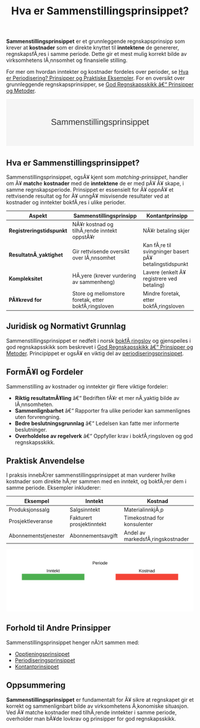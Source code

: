 ﻿---
title: "Hva er Sammenstillingsprinsippet?"
meta_title: "Hva er Sammenstillingsprinsippet?"
meta_description: '**Sammenstillingsprinsippet** er et grunnleggende regnskapsprinsipp som krever at **kostnader** som er direkte knyttet til **inntektene** de genererer, regnskap...'
slug: sammenstillingsprinsippet
type: blog
layout: pages/single
---

**Sammenstillingsprinsippet** er et grunnleggende regnskapsprinsipp som krever at **kostnader** som er direkte knyttet til **inntektene** de genererer, regnskapsfÃ¸res i samme periode. Dette gir et mest mulig korrekt bilde av virksomhetens lÃ¸nnsomhet og finansielle stilling.

For mer om hvordan inntekter og kostnader fordeles over perioder, se [Hva er Periodisering? Prinsipper og Praktiske Eksempler](/blogs/regnskap/hva-er-periodisering "Hva er Periodisering? Prinsipper og Praktiske Eksempler").
For en oversikt over grunnleggende regnskapsprinsipper, se [God Regnskapsskikk â€“ Prinsipper og Metoder](/blogs/regnskap/god-regnskapsskikk "God Regnskapsskikk â€“ Prinsipper og Metoder").

![Oversikt over Sammenstillingsprinsippet](sammenstillingsprinsippet.svg)

## Hva er Sammenstillingsprinsippet?

Sammenstillingsprinsippet, ogsÃ¥ kjent som *matching-prinsippet*, handler om Ã¥ **match**e **kostnader** med de **inntektene** de er med pÃ¥ Ã¥ skape, i samme regnskapsperiode. Prinsippet er essensielt for Ã¥ oppnÃ¥ et rettvisende resultat og for Ã¥ unngÃ¥ misvisende resultater ved at kostnader og inntekter bokfÃ¸res i ulike perioder.

| **Aspekt**                       | **Sammenstillingsprinsipp**                         | **Kontantprinsipp**                                    |
|----------------------------------|------------------------------------------------------|--------------------------------------------------------|
| **Registreringstidspunkt**      | NÃ¥r kostnad og tilhÃ¸rende inntekt oppstÃ¥r            | NÃ¥r betaling skjer                                      |
| **ResultatnÃ¸yaktighet**         | Gir rettvisende oversikt over lÃ¸nnsomhet             | Kan fÃ¸re til svingninger basert pÃ¥ betalingstidspunkt    |
| **Kompleksitet**                | HÃ¸yere (krever vurdering av sammenheng)              | Lavere (enkelt Ã¥ registrere ved betaling)               |
| **PÃ¥krevd for**                 | Store og mellomstore foretak, etter bokfÃ¸ringsloven | Mindre foretak, etter bokfÃ¸ringsloven                   |

## Juridisk og Normativt Grunnlag

Sammenstillingsprinsippet er nedfelt i norsk [bokfÃ¸ringslov](/blogs/regnskap/hva-er-bokforingsloven "Hva er BokfÃ¸ringsloven? En Komplett Guide til Norsk BokfÃ¸ringslovgivning") og gjenspeiles i god regnskapsskikk som beskrevet i [God Regnskapsskikk â€“ Prinsipper og Metoder](/blogs/regnskap/god-regnskapsskikk "God Regnskapsskikk â€“ Prinsipper og Metoder"). Principippet er ogsÃ¥ en viktig del av [periodiseringsprinsippet](/blogs/regnskap/hva-er-periodisering "Hva er Periodisering? Prinsipper og Praktiske Eksempler").

## FormÃ¥l og Fordeler

Sammenstilling av kostnader og inntekter gir flere viktige fordeler:

* **Riktig resultatmÃ¥ling** â€“ Bedriften fÃ¥r et mer nÃ¸yaktig bilde av lÃ¸nnsomheten.
* **Sammenlignbarhet** â€“ Rapporter fra ulike perioder kan sammenlignes uten forvrengning.
* **Bedre beslutningsgrunnlag** â€“ Ledelsen kan fatte mer informerte beslutninger.
* **Overholdelse av regelverk** â€“ Oppfyller krav i bokfÃ¸ringsloven og god regnskapsskikk.

## Praktisk Anvendelse

I praksis innebÃ¦rer sammenstillingsprinsippet at man vurderer hvilke kostnader som direkte hÃ¸rer sammen med en inntekt, og bokfÃ¸rer dem i samme periode. Eksempler inkluderer:

| **Eksempel**                          | **Inntekt**                  | **Kostnad**                  |
|---------------------------------------|------------------------------|------------------------------|
| Produksjonssalg                       | Salgsinntekt                  | MaterialinnkjÃ¸p              |
| Prosjektleveranse                     | Fakturert prosjektinntekt     | Timekostnad for konsulenter  |
| Abonnementstjenester                  | Abonnementsavgift             | Andel av markedsfÃ¸ringskostnader |

![Matching av kostnader og inntekter](matching-oversikt.svg)

## Forhold til Andre Prinsipper

Sammenstillingsprinsippet henger nÃ¦rt sammen med:

* [Opptjeningsprinsippet](/blogs/regnskap/hva-er-opptjeningsprinsipp "Hva er Opptjeningsprinsippet? Komplett Guide")
* [Periodiseringsprinsippet](/blogs/regnskap/hva-er-periodisering "Hva er Periodisering? Prinsipper og Praktiske Eksempler")
* [Kontantprinsippet](/blogs/regnskap/kontantprinsippet "Kontantprinsippet: Guide til kontantregnskap i Norge")

## Oppsummering

**Sammenstillingsprinsippet** er fundamentalt for Ã¥ sikre at regnskapet gir et korrekt og sammenlignbart bilde av virksomhetens Ã¸konomiske situasjon. Ved Ã¥ matche kostnader med tilhÃ¸rende inntekter i samme periode, overholder man bÃ¥de lovkrav og prinsipper for god regnskapsskikk.
